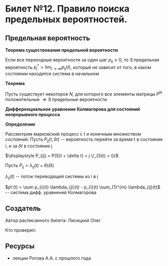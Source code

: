 # Билет №12. Правило поиска предельных вероятностей.
## Предельная вероятность
**Теорема существования предельной вероятности**

Если все переходные вероятности за один шаг $p_{ij}\geq 0$, то $\exists$  предельная вероятность $\displaystyle p_j^* = \lim_{t\to \infty} p_{ij}(t)$, который не зависит от того, в каком состоянии находится система в начальном

**Теорема**

Пусть существует некоторое $N$, для которого все элементы матрицы $P^N$ положительные $\Rightarrow \exists$ предельные вероятности

**Дифференциальное уравнение Колмагорова для состояний непрерывного процесса**

***Определение***

Рассмотрим марковский процесс с t и конечным множеством состояний:
Пусть $\displaystyle P_{ij}(t, \delta t)$ -- вероятность перейти за время t в состояние i, и за $\delta t$ в состояние j

$\displaystyle P_{ij} = P(S(t + \delta t) = j \/_{S(t) = i})$

Пусть $\displaystyle P_{ij} = \lambda _{ij}(t) + θ (\delta t)$

$\lambda_{ij}(t)$ -- поток переводящей системы из i в j

$p\'(t) = \sum p_{i}(t) \lambda_{ji}(t) - p_{i}(t) \sum_{1}^{m} \lambda_{ij}(t)$ -- система дифф. уравнений Колмагорова

## Создатель

Автор расписанного билета: Лисицкий Олег

Кто проверил:


## Ресурсы
- лекции Рогова А.А. с прошлого года
